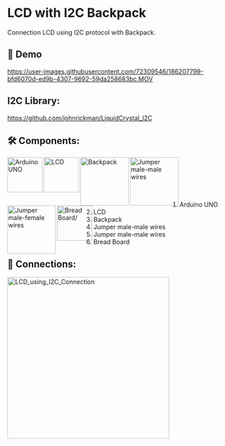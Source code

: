 # LCD with I2C Backpack
Connection LCD using I2C protocol with Backpack.

## 🎥 Demo
https://user-images.githubusercontent.com/72309546/186207799-bfd6070d-ed9b-4307-9692-59da258683bc.MOV

## I2C Library:
https://github.com/johnrickman/LiquidCrystal_I2C


## 🛠️ Components:
<img align="left" alt="Arduino UNO" width="80px" src="https://upload.wikimedia.org/wikipedia/commons/thumb/3/38/Arduino_Uno_-_R3.jpg/220px-Arduino_Uno_-_R3.jpg" draggable="false"/>
   
<img align="left" alt="LCD" width="80px" src="https://www.makerguides.com/wp-content/uploads/2019/07/16x2-character-lcd-arduino-tutorial.jpg" draggable="false"/>

<img align="left" alt="Backpack" width="110px" src="http://cdn.shopify.com/s/files/1/0672/9409/products/lcd-backpack_grande.jpg?v=1618492039" draggable="false"/>

<img align="left" alt="Jumper male-male wires" width="110px" src="https://potentiallabs.com/cart/image/cache/catalog/nov-dec/m-m-800x600.jpg" draggable="false"/>

<img align="left" alt="Jumper male-female wires" width="110px" src="https://webshop.clevercircuits.com/wp-content/uploads/2018/08/40pcs-dupont-wire-jumpercables-21cm-255mm-female-to-male-for-arduino.png"/>

<img align="left" alt="Bread Board/" width="80px" src="https://www.ubuy.com.bh/productimg/?image=aHR0cHM6Ly9tLm1lZGlhLWFtYXpvbi5jb20vaW1hZ2VzL0kvNjFwK1FUYk1mNUwuX1NMMTAxMF8uanBn.jpg" draggable="false"/>
<br><br><br><br><br>
 
 <ol>
 <li>Arduino UNO</li>
  <li>LCD</li>
 <li>Backpack</li>
  <li>Jumper male-male wires</li>
 <li>Jumper male-male wires</li>
 <li>Bread Board</li>
 </ol>

## 🔌 Connections:
<img width="368" alt="LCD_using_I2C_Connection" src="https://user-images.githubusercontent.com/72309546/186208237-cda44e4e-9a16-4977-9557-ddffcd1d7476.png">
